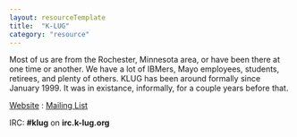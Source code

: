 ```yaml
---
layout: resourceTemplate
title:  "K-LUG"
category: "resource"
---
```


Most of us are from the Rochester, Minnesota area, or have been there at one time or another. We have a lot of IBMers, Mayo employees, students, retirees, and plenty of others. KLUG has been around formally since January 1999. It was in existance, informally, for a couple years before that. 

<a href="http://www.k-lug.org/Main_Page" target="_blank">Website</a>   :   <a href="http://lists.k-lug.org/mailman/listinfo/klug" target="_blank">Mailing List</a>

IRC: <strong>#klug</strong> on <strong>irc.k-lug.org</strong>
